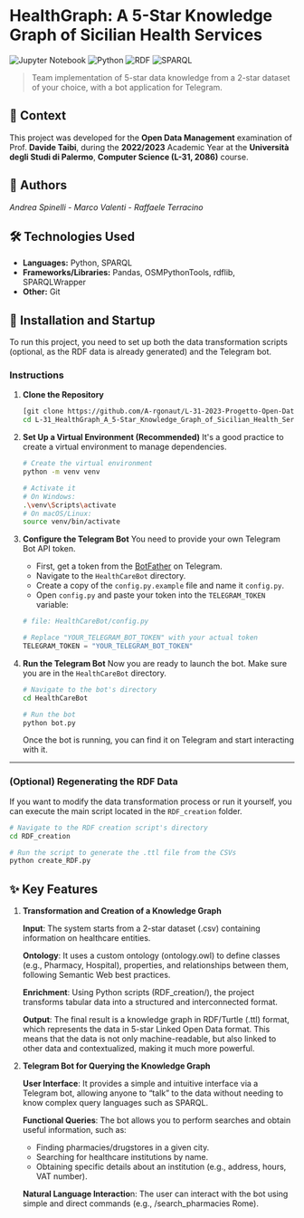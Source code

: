 # HealthGraph: A 5-Star Knowledge Graph of Sicilian Health Services

![Jupyter Notebook](https://img.shields.io/badge/Jupyter-FAFAFA?style=for-the-badge&logo=jupyter&logoColor=F37626)
![Python](https://img.shields.io/badge/Python-3776AB?style=for-the-badge&logo=python&logoColor=white)
![RDF](https://img.shields.io/badge/RDF-e81b00?style=for-the-badge&logo=semantic-web&logoColor=white)
![SPARQL](https://img.shields.io/badge/SPARQL-005A9C?style=for-the-badge&logo=sparql&logoColor=white)

> Team implementation of 5-star data knowledge from a 2-star dataset of your choice, with a bot application for Telegram.

## 📖 **Context**

This project was developed for the **Open Data Management** examination of Prof. **Davide Taibi**, during the **2022/2023** Academic Year at the **Università degli Studi di Palermo**, **Computer Science (L-31, 2086)** course.

## 👥 **Authors**
_Andrea Spinelli - Marco Valenti - Raffaele Terracino_

## 🛠️ **Technologies Used**

*   **Languages:** Python, SPARQL
*   **Frameworks/Libraries:** Pandas, OSMPythonTools, rdflib, SPARQLWrapper
*   **Other:** Git

## 🚀 **Installation and Startup**

To run this project, you need to set up both the data transformation scripts (optional, as the RDF data is already generated) and the Telegram bot.

### Instructions

1.  **Clone the Repository**
    ```bash
    [git clone https://github.com/A-rgonaut/L-31-2023-Progetto-Open-Data.git](https://github.com/A-rgonaut/L-31_HealthGraph_A_5-Star_Knowledge_Graph_of_Sicilian_Health_Services.git)
    cd L-31_HealthGraph_A_5-Star_Knowledge_Graph_of_Sicilian_Health_Services
    ```

2.  **Set Up a Virtual Environment (Recommended)**
    It's a good practice to create a virtual environment to manage dependencies.
    ```bash
    # Create the virtual environment
    python -m venv venv

    # Activate it
    # On Windows:
    .\venv\Scripts\activate
    # On macOS/Linux:
    source venv/bin/activate
    ```

3.  **Configure the Telegram Bot**
    You need to provide your own Telegram Bot API token.

    *   First, get a token from the [BotFather](https://t.me/botfather) on Telegram.
    *   Navigate to the `HealthCareBot` directory.
    *   Create a copy of the `config.py.example` file and name it `config.py`.
    *   Open `config.py` and paste your token into the `TELEGRAM_TOKEN` variable:

    ```python
    # file: HealthCareBot/config.py

    # Replace "YOUR_TELEGRAM_BOT_TOKEN" with your actual token
    TELEGRAM_TOKEN = "YOUR_TELEGRAM_BOT_TOKEN" 
    ```

4.  **Run the Telegram Bot**
    Now you are ready to launch the bot. Make sure you are in the `HealthCareBot` directory.
    ```bash
    # Navigate to the bot's directory
    cd HealthCareBot

    # Run the bot
    python bot.py
    ```
    Once the bot is running, you can find it on Telegram and start interacting with it.

---
### (Optional) Regenerating the RDF Data
If you want to modify the data transformation process or run it yourself, you can execute the main script located in the `RDF_creation` folder.

```bash
# Navigate to the RDF creation script's directory
cd RDF_creation

# Run the script to generate the .ttl file from the CSVs
python create_RDF.py
```

## ✨ **Key Features**

1. **Transformation and Creation of a Knowledge Graph**

    **Input**: The system starts from a 2-star dataset (.csv) containing information on healthcare entities.

    **Ontology**: It uses a custom ontology (ontology.owl) to define classes (e.g., Pharmacy, Hospital), properties, and relationships between them, following Semantic Web best practices.

    **Enrichment**: Using Python scripts (RDF_creation/), the project transforms tabular data into a structured and interconnected format.

    **Output**: The final result is a knowledge graph in RDF/Turtle (.ttl) format, which represents the data in 5-star Linked Open Data format. This means that the data is not only machine-readable, but also linked to other data and contextualized, making it much more powerful.

2. **Telegram Bot for Querying the Knowledge Graph**

    **User Interface**: It provides a simple and intuitive interface via a Telegram bot, allowing anyone to “talk” to the data without needing to know complex query languages such as SPARQL.

    **Functional Queries**: The bot allows you to perform searches and obtain useful information, such as:
    - Finding pharmacies/drugstores in a given city.
    - Searching for healthcare institutions by name.
    - Obtaining specific details about an institution (e.g., address, hours, VAT number).

    **Natural Language Interactio**n: The user can interact with the bot using simple and direct commands (e.g., /search_pharmacies Rome).
